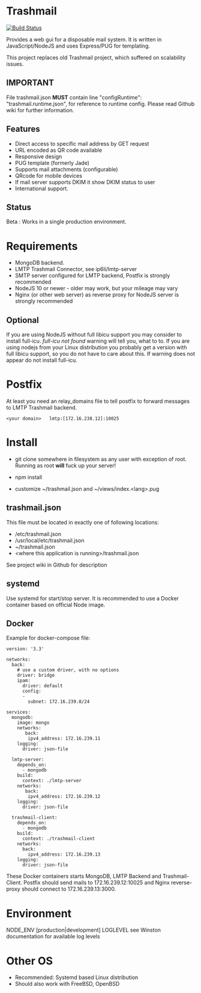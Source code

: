 Trashmail
=========

[![Build Status](https://travis-ci.org/ip6li/trashmail-tester.svg?branch=master)](https://travis-ci.org/ip6li/trashmail-tester)

Provides a web gui for a disposable mail system. It is written in JavaScript/NodeJS
and uses Express/PUG for templating.

This project replaces old Trashmail project, which suffered on scalability issues.

IMPORTANT
---------

File trashmail.json **MUST** contain line
"configRuntime": "trashmail.runtime.json",
for reference to runtime config. Please read Github wiki for further
information.

Features
--------

* Direct access to specific mail address by GET request
* URL encoded as QR code available
* Responsive design
* PUG template (formerly Jade)
* Supports mail attachments (configurable)
* QRcode for mobile devices
* If mail server supports DKIM it show DKIM status to user
* International support.

Status
------

Beta : Works in a single production environment.

Requirements
============

 * MongoDB backend.
 * LMTP Trashmail Connector, see ip6li/lmtp-server
 * SMTP server configured for LMTP backend, Postfix is strongly recommended
 * NodeJS 10 or newer - older may work, but your mileage may vary
 * Nginx (or other web server) as reverse proxy for NodeJS server is strongly recommended

Optional
--------

If you are using NodeJS without full libicu support you may consider to install
full-icu. *full-icu not found* warning will tell you, what to to. If you are
using nodejs from your Linux distribution you probably get a version with
full libicu support, so you do not have to care about this. If warning does not
appear do not install full-icu. 
 
Postfix
=======

At least you need an relay_domains file to tell postfix to forward messages
to LMTP Trashmail backend.

    <your domain>	lmtp:[172.16.238.12]:10025


    
Install
=======

* git clone somewhere in filesystem as any user with exception of root.
Running as root **will** fuck up your server!

* npm install
* customize ~/trashmail.json and ~/views/index.&lt;lang&gt;.pug

trashmail.json
--------------

This file must be located in exactly one of following locations:

* /etc/trashmail.json
* /usr/local/etc/trashmail.json
* ~/trashmail.json
* &lt;where this application is running&gt;/trashmail.json

See project wiki in Github for description

systemd
-------

Use systemd for start/stop server. It is recommended to use a Docker container based on
official Node image.

Docker
------

Example for docker-compose file:

```
version: '3.3'

networks:
  back:
    # use a custom driver, with no options
    driver: bridge
    ipam:
      driver: default
      config:
      -
        subnet: 172.16.239.0/24

services:
  mongodb:
    image: mongo
    networks:
       back:
        ipv4_address: 172.16.239.11
    logging:
      driver: json-file

  lmtp-server:
    depends_on:
      - mongodb
    build:
      context: ./lmtp-server
    networks:
       back:
        ipv4_address: 172.16.239.12
    logging:
      driver: json-file

  trashmail-client:
    depends_on:
      - mongodb
    build:
      context: ./trashmail-client
    networks:
      back:
        ipv4_address: 172.16.239.13
    logging:
      driver: json-file

```

These Docker containers starts MongoDB, LMTP Backend and Trashmail-Client.
Postfix should send mails to 172.16.239.12:10025 and Nginx reverse-proxy should connect to
172.16.239.13:3000.
 
Environment
===========

NODE_ENV [production|development]
LOGLEVEL see Winston documentation for available log levels

Other OS
========

* Recommended: Systemd based Linux distribution
* Should also work with FreeBSD, OpenBSD

